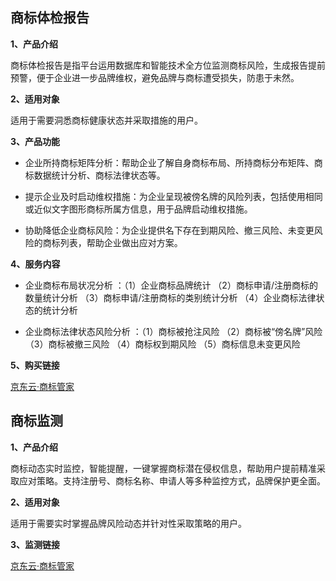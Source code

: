 ## 商标体检报告

**1、产品介绍**

商标体检报告是指平台运用数据库和智能技术全方位监测商标风险，生成报告提前预警，便于企业进一步品牌维权，避免品牌与商标遭受损失，防患于未然。

**2、适用对象**

适用于需要洞悉商标健康状态并采取措施的用户。

**3、产品功能**

- 企业所持商标矩阵分析：帮助企业了解自身商标布局、所持商标分布矩阵、商标数据统计分析、商标法律状态等。

- 提示企业及时启动维权措施：为企业呈现被傍名牌的风险列表，包括使用相同或近似文字图形商标所属方信息，用于品牌启动维权措施。

- 协助降低企业商标风险：为企业提供名下存在到期风险、撤三风险、未变更风险的商标列表，帮助企业做出应对方案。

**4、服务内容**

- 企业商标布局状况分析 ：（1）企业商标品牌统计 （2）商标申请/注册商标的数量统计分析 （3）商标申请/注册商标的类别统计分析 （4）企业商标法律状态的统计分析 
  
- 企业商标法律状态风险分析 ：（1）商标被抢注风险 （2）商标被“傍名牌”风险 （3）商标被撤三风险 （4）商标权到期风险 （5）商标信息未变更风险
 
**5、购买链接**

[京东云·商标管家](https://www.jdcloud.com/cn/pages/shangbiaoguanjia)

## 商标监测

**1、产品介绍**

商标动态实时监控，智能提醒，一键掌握商标潜在侵权信息，帮助用户提前精准采取应对策略。支持注册号、商标名称、申请人等多种监控方式，品牌保护更全面。

**2、适用对象**

适用于需要实时掌握品牌风险动态并针对性采取策略的用户。

**3、监测链接**

[京东云·商标管家](https://www.jdcloud.com/cn/pages/shangbiaoguanjia)

